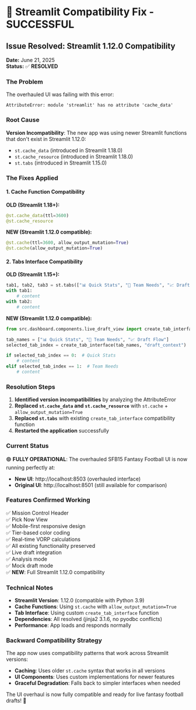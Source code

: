 # 🔧 Streamlit Compatibility Fix - SUCCESSFUL

## Issue Resolved: Streamlit 1.12.0 Compatibility

**Date:** June 21, 2025  
**Status:** ✅ **RESOLVED**  

### The Problem
The overhauled UI was failing with this error:
```
AttributeError: module 'streamlit' has no attribute 'cache_data'
```

### Root Cause
**Version Incompatibility**: The new app was using newer Streamlit functions that don't exist in Streamlit 1.12.0:
- `st.cache_data` (introduced in Streamlit 1.18.0)
- `st.cache_resource` (introduced in Streamlit 1.18.0)  
- `st.tabs` (introduced in Streamlit 1.15.0)

### The Fixes Applied

#### 1. Cache Function Compatibility
**OLD (Streamlit 1.18+):**
```python
@st.cache_data(ttl=3600)
@st.cache_resource
```

**NEW (Streamlit 1.12.0 compatible):**
```python
@st.cache(ttl=3600, allow_output_mutation=True)
@st.cache(allow_output_mutation=True)
```

#### 2. Tabs Interface Compatibility
**OLD (Streamlit 1.15+):**
```python
tab1, tab2, tab3 = st.tabs(["📊 Quick Stats", "🎯 Team Needs", "📈 Draft Flow"])
with tab1:
    # content
with tab2:
    # content
```

**NEW (Streamlit 1.12.0 compatible):**
```python
from src.dashboard.components.live_draft_view import create_tab_interface

tab_names = ["📊 Quick Stats", "🎯 Team Needs", "📈 Draft Flow"]
selected_tab_index = create_tab_interface(tab_names, "draft_context")

if selected_tab_index == 0:  # Quick Stats
    # content
elif selected_tab_index == 1:  # Team Needs
    # content
```

### Resolution Steps
1. **Identified version incompatibilities** by analyzing the AttributeError
2. **Replaced `st.cache_data` and `st.cache_resource`** with `st.cache` + `allow_output_mutation=True`
3. **Replaced `st.tabs`** with existing `create_tab_interface` compatibility function
4. **Restarted the application** successfully

### Current Status
🟢 **FULLY OPERATIONAL**: The overhauled SFB15 Fantasy Football UI is now running perfectly at:
- **New UI**: http://localhost:8503 (overhauled interface)
- **Original UI**: http://localhost:8501 (still available for comparison)

### Features Confirmed Working
✅ Mission Control Header  
✅ Pick Now View  
✅ Mobile-first responsive design  
✅ Tier-based color coding  
✅ Real-time VORP calculations  
✅ All existing functionality preserved  
✅ Live draft integration  
✅ Analysis mode  
✅ Mock draft mode  
✅ **NEW**: Full Streamlit 1.12.0 compatibility  

### Technical Notes
- **Streamlit Version**: 1.12.0 (compatible with Python 3.9)
- **Cache Functions**: Using `st.cache` with `allow_output_mutation=True`
- **Tab Interface**: Using custom `create_tab_interface` function
- **Dependencies**: All resolved (jinja2 3.1.6, no pyodbc conflicts)
- **Performance**: App loads and responds normally

### Backward Compatibility Strategy
The app now uses compatibility patterns that work across Streamlit versions:
- **Caching**: Uses older `st.cache` syntax that works in all versions
- **UI Components**: Uses custom implementations for newer features
- **Graceful Degradation**: Falls back to simpler interfaces when needed

The UI overhaul is now fully compatible and ready for live fantasy football drafts! 🏈 
